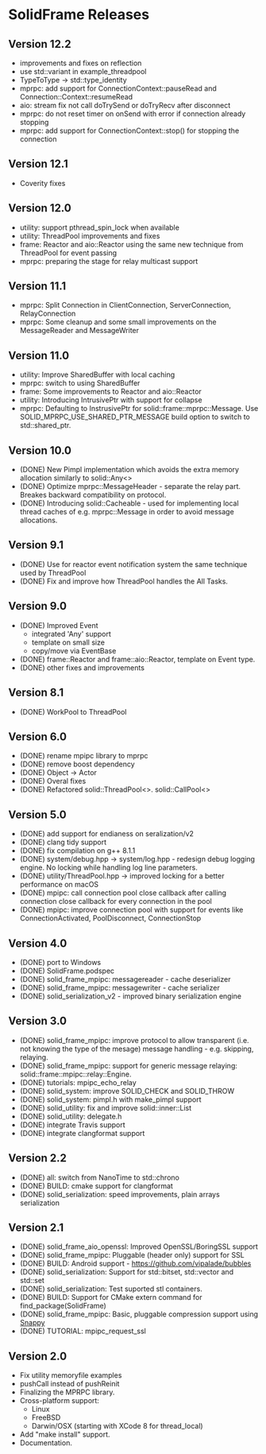 # SolidFrame Releases

## Version 12.2
 * improvements and fixes on reflection
 * use std::variant in example_threadpool
 * TypeToType -> std::type_identity
 * mprpc: add support for ConnectionContext::pauseRead and Connection::Context::resumeRead
 * aio: stream fix not call doTrySend or doTryRecv after disconnect
 * mprpc: do not reset timer on onSend with error if connection already stopping
 * mprpc: add support for ConnectionContext::stop() for stopping the connection

## Version 12.1
* Coverity fixes

## Version 12.0
* utility: support pthread_spin_lock when available
* utility: ThreadPool improvements and fixes
* frame: Reactor and aio::Reactor using the same new technique from ThreadPool for event passing
* mprpc: preparing the stage for relay multicast support

## Version 11.1
* mprpc: Split Connection in ClientConnection, ServerConnection, RelayConnection
* mprpc: Some cleanup and some small improvements on the MessageReader and MessageWriter

## Version 11.0

* utility: Improve SharedBuffer with local caching
* mprpc: switch to using SharedBuffer
* frame: Some improvements to Reactor and aio::Reactor  
* utility: Introducing IntrusivePtr with support for collapse
* mprpc: Defaulting to InstrusivePtr for solid::frame::mprpc::Message. Use SOLID_MPRPC_USE_SHARED_PTR_MESSAGE build option to switch to std::shared_ptr.

## Version 10.0

* (DONE) New Pimpl implementation which avoids the extra memory allocation similarly to solid::Any<>
* (DONE) Optimize mprpc::MessageHeader - separate the relay part. Breakes backward compatibility on protocol.
* (DONE) Introducing solid::Cacheable - used for implementing local thread caches of e.g. mprpc::Message in order to avoid message allocations.

## Version 9.1

* (DONE) Use for reactor event notification system the same technique used by ThreadPool
* (DONE) Fix and improve how ThreadPool handles the All Tasks.

## Version 9.0

* (DONE) Improved Event
  * integrated 'Any' support
  * template on small size
  * copy/move via EventBase
* (DONE) frame::Reactor and frame::aio::Reactor, template on Event type.
* (DONE) other fixes and improvements


## Version 8.1

* (DONE) WorkPool to ThreadPool

## Version 6.0

* (DONE) rename mpipc library to mprpc
* (DONE) remove boost dependency
* (DONE) Object -> Actor
* (DONE) Overal fixes
* (DONE) Refactored solid::ThreadPool<>. solid::CallPool<>

## Version 5.0

* (DONE) add support for endianess on seralization/v2
* (DONE) clang tidy support
* (DONE) fix compilation on g++ 8.1.1
* (DONE) system/debug.hpp -> system/log.hpp - redesign debug logging engine. No locking while handling log line parameters.
* (DONE) utility/ThreadPool.hpp -> improved locking for a better performance on macOS
* (DONE) mpipc: call connection pool close callback after calling connection close callback for every connection in the pool
* (DONE) mpipc: improve connection pool with support for events like ConnectionActivated, PoolDisconnect, ConnectionStop

## Version 4.0

* (DONE) port to Windows
* (DONE) SolidFrame.podspec
* (DONE) solid_frame_mpipc: messagereader - cache deserializer
* (DONE) solid_frame_mpipc: messagewriter - cache serializer
* (DONE) solid_serialization_v2 - improved binary serialization engine

## Version 3.0

* (DONE) solid_frame_mpipc: improve protocol to allow transparent (i.e. not knowing the type of the mesage) message handling - e.g. skipping, relaying.
* (DONE) solid_frame_mpipc: support for generic message relaying: solid::frame::mpipc::relay::Engine. 
* (DONE) tutorials: mpipc_echo_relay
* (DONE) solid_system: improve SOLID_CHECK and SOLID_THROW
* (DONE) solid_system: pimpl.h with make_pimpl support
* (DONE) solid_utility: fix and improve solid::inner::List
* (DONE) solid_utility: delegate.h
* (DONE) integrate Travis support
* (DONE) integrate clangformat support

## Version 2.2

* (DONE) all: switch from NanoTime to std::chrono
* (DONE) BUILD: cmake support for clangformat
* (DONE) solid_serialization: speed improvements, plain arrays serialization

## Version 2.1

* (DONE) solid_frame_aio_openssl: Improved OpenSSL/BoringSSL support
* (DONE) solid_frame_mpipc: Pluggable (header only) support for SSL
* (DONE) BUILD: Android support - https://github.com/vipalade/bubbles
* (DONE) solid_serialization: Support for std::bitset, std::vector<bool> and std::set
* (DONE) solid_serialization: Test suported stl containers.
* (DONE) BUILD: Support for CMake extern command for find_package(SolidFrame)
* (DONE) solid_frame_mpipc: Basic, pluggable compression support using [Snappy](https://google.github.io/snappy/)
* (DONE) TUTORIAL: mpipc_request_ssl


## Version 2.0

* Fix utility memoryfile examples
* pushCall instead of pushReinit
* Finalizing the MPRPC library.
* Cross-platform support:
    * Linux
    * FreeBSD
    * Darwin/OSX (starting with XCode 8 for thread_local)
* Add "make install" support.
* Documentation.

